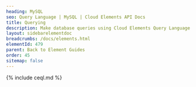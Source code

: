 ```yaml
---
heading: MySQL
seo: Query Language | MySQL | Cloud Elements API Docs
title: Querying
description: Make database queries using Cloud Elements Query Language.
layout: sidebarelementdoc
breadcrumbs: /docs/elements.html
elementId: 479
parent: Back to Element Guides
order: 45
sitemap: false
---
```


{% include ceql.md %}
